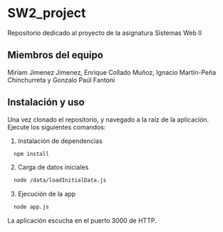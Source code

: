 # SW2_project
Repositorio dedicado al proyecto de la asignatura Sistemas Web II
## Miembros del equipo
Miriam Jimenez Jimenez, Enrique Collado Muñoz, Ignacio Martín-Peña Chinchurreta y Gonzalo Paúl Fantoni

## Instalación y uso

Una vez clonado el repositorio, y navegado a la raíz de la aplicación. Ejecute los siguientes comandos:
1. Instalación de dependencias

```bash
  npm install
```
2. Carga de datos iniciales

```bash
  node /data/loadInitialData.js
```
3. Ejecución de la app
```bash
  node app.js
```
La aplicación escucha en el puerto 3000 de HTTP.
